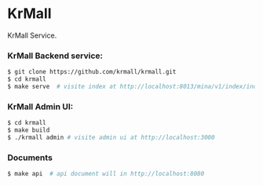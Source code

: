 # KrMall
KrMall Service.

### KrMall Backend service:
```bash
$ git clone https://github.com/krmall/krmall.git
$ cd krmall
$ make serve  # visite index at http://localhost:8013/mina/v1/index/index
```

### KrMall Admin UI:
```bash
$ cd krmall
$ make build
$ ./krmall admin # visite admin ui at http://localhost:3000

```

### Documents
```bash
$ make api  # api document will in http://localhost:8080
```